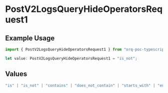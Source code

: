 # PostV2LogsQueryHideOperatorsRequest1

## Example Usage

```typescript
import { PostV2LogsQueryHideOperatorsRequest1 } from "orq-poc-typescript-multi-env-version/models/operations";

let value: PostV2LogsQueryHideOperatorsRequest1 = "is_not";
```

## Values

```typescript
"is" | "is_not" | "contains" | "does_not_contain" | "starts_with" | "ends_with" | "is_empty" | "is_not_empty"
```